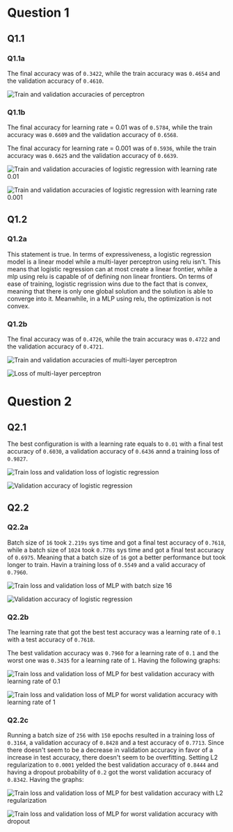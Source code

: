 # Question 1

## Q1.1

### Q1.1a
The final accuracy was of `0.3422`, while the train accuracy was `0.4654` and the validation accuracy of `0.4610`.

![Train and validation accuracies of perceptron](./images/perceptron.png)

### Q1.1b
The final accuracy for learning rate = 0.01 was of `0.5784`, while the train accuracy was `0.6609` and the validation accuracy of `0.6568`.

The final accuracy for learning rate = 0.001 was of `0.5936`, while the train accuracy was `0.6625` and the validation accuracy of `0.6639`.

![Train and validation accuracies of logistic regression with learning rate 0.01](./images/logistic_regression_0_01.png)

![Train and validation accuracies of logistic regression with learning rate 0.001](./images/logistic_regression_0_001.png)

## Q1.2

### Q1.2a
This statement is true. In terms of expressiveness, a logistic regression model is a linear model while a multi-layer perceptron using relu isn't. This means that logistic regression can at most create a linear frontier, while a mlp using relu is capable of of defining non linear frontiers.
On terms of ease of training, logistic regrission wins due to the fact that is convex, meaning that there is only one global solution and the solution is able to converge into it. Meanwhile, in a MLP using relu, the optimization is not convex.

### Q1.2b
The final accuracy was of `0.4726`, while the train accuracy was `0.4722` and the validation accuracy of `0.4721`.

![Train and validation accuracies of multi-layer perceptron](./images/mlp_train_val.png)

![Loss of multi-layer perceptron](./images/mlp_epoch_loss.png)

# Question 2

## Q2.1
The best configuration is with a learning rate equals to `0.01` with a final test accuracy of `0.6030`, a validation accuracy of `0.6436` annd a training loss of `0.9827`.

![Train loss and validation loss of logistic regression](./images/torch_logistic_regression_train_val_loss_0_01.png)

![Validation accuracy of logistic regression](./images/torch_logistic_regression_valid_0_01.png)

## Q2.2

### Q2.2a
Batch size of `16` took `2.219s` sys time and got a final test accuracy of `0.7618`, while a batch size of `1024` took `0.778s` sys time and got a final test accuracy of `0.6975`.
Meaning that a batch size of `16` got a better performance but took longer to train. Havin a training loss of `0.5549` and a valid accuracy of `0.7960`.

![Train loss and validation loss of MLP with batch size 16](./images/torch_mlp_train_valid_loss_16.png)

![Validation accuracy of logistic regression](./images/torch_mlp_train_valid_loss_1024.png)

### Q2.2b
The learning rate that got the best test accuracy was a learning rate of `0.1` with a test accuracy of `0.7618`.

The best validation accuracy was `0.7960` for a learning rate of `0.1` and the worst one was `0.3435` for a learning rate of `1`. Having the following graphs:

![Train loss and validation loss of MLP for best validation accuracy with learning rate of 0.1](./images/torch_mlp_train_valid_loss_0_1.png)

![Train loss and validation loss of MLP for worst validation accuracy with learning rate of 1](./images/torch_mlp_train_valid_loss_1.png)

### Q2.2c
Running a batch size of `256` with `150` epochs resulted in a training loss of `0.3164`, a validation accuracy of `0.8428` and a test accuracy of `0.7713`. Since there doesn't seem to be a decrease in validation accuracy in favor of a increase in test accuracy, there doesn't seem to be overfitting.
Setting L2 regularization to `0.0001` yelded the best validation accuracy of `0.8444` and having a dropout probability of `0.2` got the worst validation accuracy of `0.8342`. Having the graphs:

![Train loss and validation loss of MLP for best validation accuracy with L2 regularization](./images/torch_mlp_train_valid_loss_l2.png)

![Train loss and validation loss of MLP for worst validation accuracy with dropout](./images/torch_mlp_train_valid_loss_dropout.png)